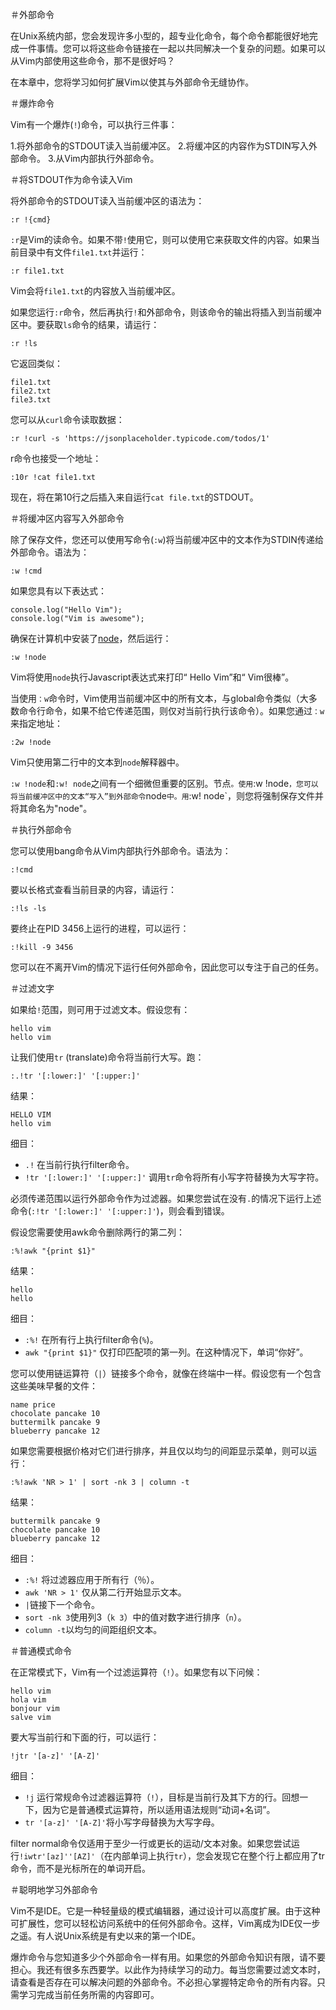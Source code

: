 ＃外部命令

在Unix系统内部，您会发现许多小型的，超专业化命令，每个命令都能很好地完成一件事情。您可以将这些命令链接在一起以共同解决一个复杂的问题。如果可以从Vim内部使用这些命令，那不是很好吗？

在本章中，您将学习如何扩展Vim以使其与外部命令无缝协作。

＃爆炸命令

Vim有一个爆炸(`!`)命令，可以执行三件事：

1.将外部命令的STDOUT读入当前缓冲区。
2.将缓冲区的内容作为STDIN写入外部命令。
3.从Vim内部执行外部命令。


＃将STDOUT作为命令读入Vim

将外部命令的STDOUT读入当前缓冲区的语法为：

```
:r !{cmd}
```

`:r`是Vim的读命令。如果不带`!`使用它，则可以使用它来获取文件的内容。如果当前目录中有文件`file1.txt`并运行：

```
:r file1.txt
```

Vim会将`file1.txt`的内容放入当前缓冲区。

如果您运行`:r`命令，然后再执行`!`和外部命令，则该命令的输出将插入到当前缓冲区中。要获取`ls`命令的结果，请运行：

```
:r !ls
```

它返回类似：

```
file1.txt
file2.txt
file3.txt
```

您可以从`curl`命令读取数据：

```
:r !curl -s 'https://jsonplaceholder.typicode.com/todos/1'
```

r命令也接受一个地址：

```
:10r !cat file1.txt
```

现在，将在第10行之后插入来自运行`cat file.txt`的STDOUT。

＃将缓冲区内容写入外部命令

除了保存文件，您还可以使用写命令(`:w`)将当前缓冲区中的文本作为STDIN传递给外部命令。语法为：

```
:w !cmd
```

如果您具有以下表达式：

```
console.log("Hello Vim");
console.log("Vim is awesome");
```

确保在计算机中安装了[node](https://nodejs.org/en/)，然后运行：

```
:w !node
```

Vim将使用`node`执行Javascript表达式来打印“ Hello Vim”和“ Vim很棒”。

当使用`：w`命令时，Vim使用当前缓冲区中的所有文本，与global命令类似（大多数命令行命令，如果不给它传递范围，则仅对当前行执行该命令）。如果您通过`：w`来指定地址：

```
:2w !node
```

Vim只使用第二行中的文本到`node`解释器中。

`:w !node`和`:w! node`之间有一个细微但重要的区别。节点`。使用`:w !node`，您可以将当前缓冲区中的文本“写入”到外部命令`node`中。用`:w! node`，则您将强制保存文件并将其命名为"node"。

＃执行外部命令

您可以使用bang命令从Vim内部执行外部命令。语法为：

```
:!cmd
```

要以长格式查看当前目录的内容，请运行：

```
:!ls -ls
```

要终止在PID 3456上运行的进程，可以运行：

```
:!kill -9 3456
```

您可以在不离开Vim的情况下运行任何外部命令，因此您可以专注于自己的任务。

＃过滤文字

如果给`!`范围，则可用于过滤文本。假设您有：

```
hello vim
hello vim
```

让我们使用`tr` (translate)命令将当前行大写。跑：

```
:.!tr '[:lower:]' '[:upper:]'
```

结果：

```
HELLO VIM
hello vim
```

细目：
- `.!` 在当前行执行filter命令。
- `!tr '[:lower:]' '[:upper:]'` 调用`tr`命令将所有小写字符替换为大写字符。

必须传递范围以运行外部命令作为过滤器。如果您尝试在没有`.`的情况下运行上述命令(`:!tr '[:lower:]' '[:upper:]'`)，则会看到错误。

假设您需要使用awk命令删除两行的第二列：

```
:%!awk "{print $1}"
```

结果：

```
hello
hello
```

细目：
- `:%!`  在所有行上执行filter命令(`%`)。
- `awk "{print $1}"` 仅打印匹配项的第一列。在这种情况下，单词“你好”。

您可以使用链运算符（`|`）链接多个命令，就像在终端中一样。假设您有一个包含这些美味早餐的文件：

```
name price
chocolate pancake 10
buttermilk pancake 9
blueberry pancake 12
```

如果您需要根据价格对它们进行排序，并且仅以均匀的间距显示菜单，则可以运行：

```
:%!awk 'NR > 1' | sort -nk 3 | column -t
```

结果：
```
buttermilk pancake 9
chocolate pancake 10
blueberry pancake 12
```

细目：
- `:%!` 将过滤器应用于所有行（％）。
- `awk 'NR > 1'` 仅从第二行开始显示文本。
- `|`链接下一个命令。
- `sort -nk 3`使用列3（`k 3`）中的值对数字进行排序（`n`）。
- `column -t`以均匀的间距组织文本。

＃普通模式命令

在正常模式下，Vim有一个过滤运算符（`!`）。如果您有以下问候：

```
hello vim
hola vim
bonjour vim
salve vim
```

要大写当前行和下面的行，可以运行：
```
!jtr '[a-z]' '[A-Z]'
```

细目：
- `!j` 运行常规命令过滤器运算符（`!`），目标是当前行及其下方的行。回想一下，因为它是普通模式运算符，所以适用语法规则“动词+名词”。
- `tr '[a-z]' '[A-Z]'`将小写字母替换为大写字母。

filter normal命令仅适用于至少一行或更长的运动/文本对象。如果您尝试运行`!iwtr'[az]''[AZ]'`（在内部单词上执行`tr`），您会发现它在整个行上都应用了tr命令，而不是光标所在的单词开启。

＃聪明地学习外部命令

Vim不是IDE。它是一种轻量级的模式编辑器，通过设计可以高度扩展。由于这种可扩展性，您可以轻松访问系统中的任何外部命令。这样，Vim离成为IDE仅一步之遥。有人说Unix系统是有史以来的第一个IDE。

爆炸命令与您知道多少个外部命令一样有用。如果您的外部命令知识有限，请不要担心。我还有很多东西要学。以此作为持续学习的动力。每当您需要过滤文本时，请查看是否存在可以解决问题的外部命令。不必担心掌握特定命令的所有内容。只需学习完成当前任务所需的内容即可。